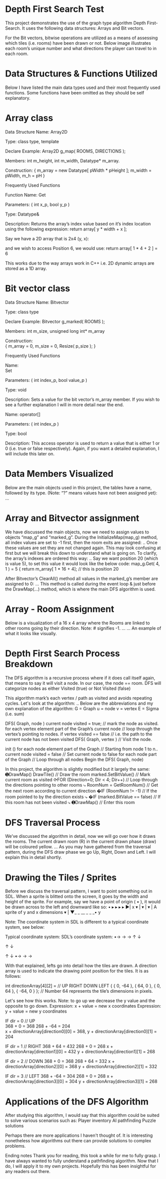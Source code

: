 # Depth First Search Test

This project demonstrates the use of the graph type algorithm Depth First-Search. It uses the following data structures: 
Arrays and Bit vectors. 

For the Bit vectors, bitwise operations are utilized as a means of assessing which tiles (i.e. rooms) have been drawn or not. 
Below image illustrates each room’s unique number and what directions the player can travel to in each room.

# Data Structures & Functions Utilized

Below I have listed the main data types used and their most frequently used functions. 
Some functions have been omitted as they should be self explanatory. 

# Array class

Data Structure Name:
Array2D

Type:
class type, template <class Datatype>

Declare Example:
Array2D<int> g_map( ROOMS, DIRECTIONS );

Members:
int m_height, int m_width, 
Datatype* m_array.

Construction:
{ m_array = new Datatype[ pWidth * pHeight ]; m_width = pWidth, m_h = pH }

Frequently Used Functions

Function Name:
Get

Parameters:
( int x_p, bool y_p )

Type:
Datatype&

Description:
Returns the array’s index value based on it’s index location using the following expression:
return array[ y * width + x ];

Say we have a 2D array that is 2x4 (y, x): 

and we wish to access Position 6, we would use:
return array[ 1 * 4 + 2 ] = 6

This works due to the way arrays work in C++ i.e. 2D dynamic arrays are stored as a 1D array.

# Bit vector class
Data Structure Name:
Bitvector

Type:
class type

Declare Example:
Bitvector g_marked( ROOMS );

Members:
int m_size, 
unsigned long int* m_array

Construction:	
{ m_array = 0, m_size = 0, Resize( p_size ); }

Frequently Used Functions

Name: 						
Set				

Parameters:
( int index_p, bool value_p )

Type:
void

Description: 
Sets a value for the bit vector’s m_array member. 
If you wish to see a further explanation I will in more detail near the end.

Name:
operator[]

Parameters:
( int index_p )

Type:
bool

Description:
This access operator is used to return a value that is either 1 or 0 (i.e. true or false respectively).
Again, if you want a detailed explanation, I will include this later on.

# Data Members Visualized
Below are the main objects used in this project, the tables have a name, followed by its type.
(Note: “?” means values have not been assigned yet):
...

# Array and Bitvector assignment
We have discussed the main objects, now we need to assign values to objects “map_g” and “marked_g”.
During the InitializeMap(map_g) method, all index values are set to -1 first, then the room exits are assigned:
..
Once these values are set they are not changed again. This may look confusing at first but we will break this down to understand what is going on. To clarify, the array’s indexes are ordered this way:
..
Say we want position 20 (which is value 5), to set this value it would look like the below code:
map_g.Get( 4, 1 ) = 5		{ return m_array[ 1 * 16 + 4];		 // this is position 20

After Bitvector’s ClearAll() method all values in the marked_g’s member are assigned to 0:
...
This method is called during the event loop & just before the DrawMap(...) method, which is where the main DFS algorithm is used.

# Array - Room Assignment
Below is a visualization of a 16 x 4 array where the Rooms are linked to other rooms going by their direction.
Note: # signifies -1.
...
...
An example of what it looks like visually. 

# Depth First Search Process Breakdown
The DFS algorithm is a recursive process where if it does call itself again, that means to say it will visit a node. 
In our case, the node == room. DFS will categorize nodes as either Visited (true) or Not Visited (false) 

This algorithm mark’s each vertex / path as visited and avoids repeating cycles. Let's look at the algorithm:
..
Below are the abbreviations and my own explanation of the algorithm:
G = Graph		u = node		v = vertex		E = Sigma (i.e. sum)

DFS( Graph, node )
     current node visited = true;			    // mark the node as visited.
     for each vertex element part of the Graph’s current node // loop through the vertex’s pointing to nodes.
	if vertex visited == false		               // i.e. the path to the current node has not been visited
			DFS( Graph, vertex )		   // Visit the node.

init ()
     for each node element part of the Graph		// Starting from node 1 to n..
	current node visited = false			// Set current node to false
     for each node part of the Graph			// Loop through all nodes
	Begin the DFS( Graph, node)

In this project, the algorithm is slightly modified but it largely the same:
➊DrawMap()
       DrawTile()					// Draw the room
       marked.SetBitValue()				// Mark current room as visited
       ⟳FOR (Direction=0; Dir < 4; Dir++) 		// Loop through the directions pointing to other rooms
       ⤷        RoomNum = GetRoomNum()			// Get the next room according to current direction
                 �IF (RoomNum != -1)				// If the room pointed to by the direction exists
                 ⤷          �IF (marked.BitValue == false)		// If this room has not been visited
                             ⤷        ➊DrawMap()			// Enter this room
                             
# DFS Traversal Process
We’ve discussed the algorithm in detail, now we will go over how it draws the rooms. 
The current drawn room (R) in the current drawn phase (draw) will be coloured yellow.
...
As you may have gathered from the traversal pattern, during the DFS draw phase we go  Up, Right, Down and Left. 
I will explain this in detail shortly.

# Drawing the Tiles / Sprites
Before we discuss the traversal pattern, I want to point something out in SDL. 
When a sprite is blitted onto the screen, it goes by the width and height of the sprite. 
For example, say we have a point of origin ( • ), it would be drawn across to the left and downward like so:
 •  ▸  ▸  ▸  ▸  ▶| x
 ▾		           |
 ▾		           |
 ▾		           |		A sprite of y and x dimensions
 ▾		           |
▼_  _  __  _  _ _•
y


Note: The coordinate system in SDL is different to a typical coordinate system, see below:

Typical coordinate system:				SDL’s coordinate system:
							•→	→	→
↑							↓

↑							↓

↑							↓
•→	→	→

With that explained, lefts go into detail how the tiles are drawn. 
A direction array is used to indicate the drawing point position for the tiles. It is as follows:

int directionArray[4][2] = 
//     UP       RIGHT    DOWN    LEFT
{ { 0, -64 }, { 64, 0 },  { 0, 64 }, { -64, 0 } };	// Number 64 represents the tile’s dimensions in pixels.

Let's see how this works. Note: to go up we decrease the y value and the opposite to go down.
Expression: x + value = new x coordinates			Expression: y + value = new y coordinates

IF dir = 0	// UP			
368  +                   0                           = 368			268 +             -64                           = 204  
x      +    directionArray[direction0][0] = 368, 		y     + directionArray[direction0][1] = 204

IF dir = 1	// RIGHT
368 	+              64                             = 432		268 +              0                                = 268 
x 	+ directionArray[direction1][0] = 432 		y     + directionArray[direction1][1] = 268

IF dir = 2	// DOWN
368 +                0                            = 368			268 +                 64                          = 332 
x     + directionArray[direction2][0] = 368 			y     + directionArray[direction2][1] = 332

IF dir = 3	// LEFT
368 +                     -64                    = 304 		     	268 +              0                              = 268 
x     + directionArray[direction3][0] = 304 			y     + directionArray[direction3][1] = 268

# Applications of the DFS Algorithm
After studying this algorithm, I would say that this algorithm could be suited to solve various scenarios such as:
Player inventory 
AI pathfinding
Puzzle solutions

Perhaps there are more applications I haven't thought of. 
It is interesting nonetheless how algorithms out there can provide solutions to complex problems. 

Ending notes
Thank you for reading, this took a while for me to fully grasp. 
I have always wanted to fully understand a pathfinding algorithm. 
Now that I do, I will apply it to my own projects. Hopefully this has been insightful for any readers out there.
